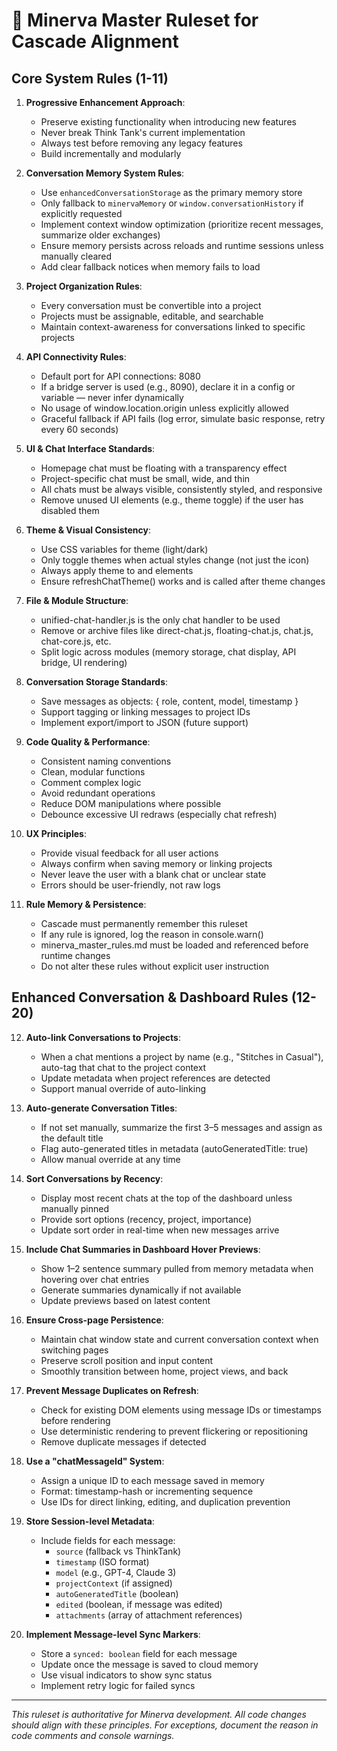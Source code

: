 # 🧠 Minerva Master Ruleset for Cascade Alignment

## Core System Rules (1-11)

1. **Progressive Enhancement Approach**:
   - Preserve existing functionality when introducing new features
   - Never break Think Tank's current implementation
   - Always test before removing any legacy features
   - Build incrementally and modularly

2. **Conversation Memory System Rules**:
   - Use `enhancedConversationStorage` as the primary memory store
   - Only fallback to `minervaMemory` or `window.conversationHistory` if explicitly requested
   - Implement context window optimization (prioritize recent messages, summarize older exchanges)
   - Ensure memory persists across reloads and runtime sessions unless manually cleared
   - Add clear fallback notices when memory fails to load

3. **Project Organization Rules**:
   - Every conversation must be convertible into a project
   - Projects must be assignable, editable, and searchable
   - Maintain context-awareness for conversations linked to specific projects

4. **API Connectivity Rules**:
   - Default port for API connections: 8080
   - If a bridge server is used (e.g., 8090), declare it in a config or variable — never infer dynamically
   - No usage of window.location.origin unless explicitly allowed
   - Graceful fallback if API fails (log error, simulate basic response, retry every 60 seconds)

5. **UI & Chat Interface Standards**:
   - Homepage chat must be floating with a transparency effect
   - Project-specific chat must be small, wide, and thin
   - All chats must be always visible, consistently styled, and responsive
   - Remove unused UI elements (e.g., theme toggle) if the user has disabled them

6. **Theme & Visual Consistency**:
   - Use CSS variables for theme (light/dark)
   - Only toggle themes when actual styles change (not just the icon)
   - Always apply theme to <html> and <body> elements
   - Ensure refreshChatTheme() works and is called after theme changes

7. **File & Module Structure**:
   - unified-chat-handler.js is the only chat handler to be used
   - Remove or archive files like direct-chat.js, floating-chat.js, chat.js, chat-core.js, etc.
   - Split logic across modules (memory storage, chat display, API bridge, UI rendering)

8. **Conversation Storage Standards**:
   - Save messages as objects: { role, content, model, timestamp }
   - Support tagging or linking messages to project IDs
   - Implement export/import to JSON (future support)

9. **Code Quality & Performance**:
   - Consistent naming conventions
   - Clean, modular functions
   - Comment complex logic
   - Avoid redundant operations
   - Reduce DOM manipulations where possible
   - Debounce excessive UI redraws (especially chat refresh)

10. **UX Principles**:
    - Provide visual feedback for all user actions
    - Always confirm when saving memory or linking projects
    - Never leave the user with a blank chat or unclear state
    - Errors should be user-friendly, not raw logs

11. **Rule Memory & Persistence**:
    - Cascade must permanently remember this ruleset
    - If any rule is ignored, log the reason in console.warn()
    - minerva_master_rules.md must be loaded and referenced before runtime changes
    - Do not alter these rules without explicit user instruction

## Enhanced Conversation & Dashboard Rules (12-20)

12. **Auto-link Conversations to Projects**:  
    - When a chat mentions a project by name (e.g., "Stitches in Casual"), auto-tag that chat to the project context
    - Update metadata when project references are detected
    - Support manual override of auto-linking

13. **Auto-generate Conversation Titles**:  
    - If not set manually, summarize the first 3–5 messages and assign as the default title
    - Flag auto-generated titles in metadata (autoGeneratedTitle: true)
    - Allow manual override at any time

14. **Sort Conversations by Recency**:  
    - Display most recent chats at the top of the dashboard unless manually pinned
    - Provide sort options (recency, project, importance)
    - Update sort order in real-time when new messages arrive

15. **Include Chat Summaries in Dashboard Hover Previews**:  
    - Show 1–2 sentence summary pulled from memory metadata when hovering over chat entries
    - Generate summaries dynamically if not available
    - Update previews based on latest content

16. **Ensure Cross-page Persistence**:  
    - Maintain chat window state and current conversation context when switching pages
    - Preserve scroll position and input content
    - Smoothly transition between home, project views, and back

17. **Prevent Message Duplicates on Refresh**:  
    - Check for existing DOM elements using message IDs or timestamps before rendering
    - Use deterministic rendering to prevent flickering or repositioning
    - Remove duplicate messages if detected

18. **Use a "chatMessageId" System**:  
    - Assign a unique ID to each message saved in memory
    - Format: timestamp-hash or incrementing sequence
    - Use IDs for direct linking, editing, and duplication prevention

19. **Store Session-level Metadata**:  
    - Include fields for each message:
        - `source` (fallback vs ThinkTank)
        - `timestamp` (ISO format)
        - `model` (e.g., GPT-4, Claude 3)
        - `projectContext` (if assigned)
        - `autoGeneratedTitle` (boolean)
        - `edited` (boolean, if message was edited)
        - `attachments` (array of attachment references)

20. **Implement Message-level Sync Markers**:  
    - Store a `synced: boolean` field for each message
    - Update once the message is saved to cloud memory
    - Use visual indicators to show sync status
    - Implement retry logic for failed syncs

---

_This ruleset is authoritative for Minerva development. All code changes should align with these principles. For exceptions, document the reason in code comments and console warnings._
